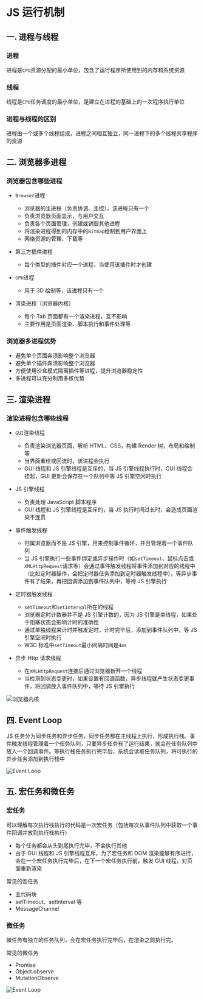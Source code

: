 # JS 运行机制

## 一. 进程与线程

### 进程

进程是`CPU`资源分配的最小单位，包含了运行程序所使用到的内存和系统资源

### 线程

线程是`CPU`任务调度的最小单位，是建立在进程的基础上的一次程序执行单位

### 进程与线程的区别

进程由一个或多个线程组成，进程之间相互独立，同一进程下的多个线程共享程序的资源

## 二. 浏览器多进程

### 浏览器包含哪些进程

- `Browser`进程

  - 浏览器的主进程（负责协调、主控），该进程只有一个
  - 负责浏览器页面显示，与用户交互
  - 负责各个页面管理，创建或销毁其他进程
  - 将渲染进程得到的内存中的`Bitmap`绘制到用户界面上
  - 网络资源的管理、下载等

- 第三方插件进程

  - 每个类型的插件对应一个进程，当使用该插件时才创建

- `GPU`进程

  - 用于 3D 绘制等，该进程只有一个

- 渲染进程（浏览器内核）
  - 每个 Tab 页面都有一个渲染进程，互不影响
  - 主要作用是页面渲染、脚本执行和事件处理等

### 浏览器多进程优势

- 避免单个页面奔溃影响整个浏览器
- 避免单个插件奔溃影响整个浏览器
- 方便使用沙盒模式隔离插件等进程，提升浏览器稳定性
- 多进程可以充分利用多核优势

## 三. 渲染进程

### 渲染进程包含哪些线程

- `GUI`渲染线程

  - 负责渲染浏览器页面，解析 HTML、CSS，构建 Render 树，布局和绘制等
  - 当界面重绘或回流时，该进程会执行
  - GUI 线程和 JS 引擎线程是互斥的，当 JS 引擎线程执行时，CUI 线程会挂起，GUI 更新会保存在一个队列中等 JS 引擎空闲时执行

- JS 引擎线程

  - 负责处理 JavaScript 脚本程序
  - GUI 线程和 JS 引擎线程是互斥的，当 JS 执行时间过长时，会造成页面渲染不连贯

- 事件触发线程

  - 归属浏览器而不是 JS 引擎，用来控制事件循环，并且管理着一个事件队列
  - 当 JS 引擎执行一些事件绑定或异步操作时（如`setTimeout`、鼠标点击或`XMLHttpRequest`请求等）会通过事件触发线程将事件添加到对应的线程中（比如定时器操作，会把定时器任务添加到定时器触发线程中），等异步事件有了结果，再把回调添加到事件队列中，等待 JS 引擎执行

- 定时器触发线程

  - `setTimeout`和`setInterval`所在的线程
  - 浏览器定时计数器并不是 JS 引擎计数的，因为 JS 引擎是单线程，如果处于阻塞状态会影响计时的准确性
  - 通过单独线程来计时并触发定时，计时完毕后，添加到事件队列中，等 JS 引擎空闲时执行
  - W3C 标准中`setTimeout`最小间隔时间是`4ms`

- 异步 Http 请求线程
  - 在`XMLHttpRequest`连接后通过浏览器新开一个线程
  - 当检测到状态变更时，如果设置有回调函数，异步线程就产生状态变更事件，将回调放入事件队列中，等待 JS 引擎执行

![浏览器内核](https://segmentfault.com/img/remote/1460000012925880)

## 四. Event Loop

JS 任务分为同步任务和异步任务，同步任务都在主线程上执行，形成执行栈。事件触发线程管理着一个任务队列，只要异步任务有了运行结果，就会在任务队列中放入一个回调事件。等执行栈任务执行完毕后，系统会读取任务队列，将可执行的异步任务添加到执行栈中

![Event Loop](https://segmentfault.com/img/remote/1460000012925883)

## 五. 宏任务和微任务

### 宏任务

可以理解每次执行栈执行的代码是一次宏任务（包括每次从事件队列中获取一个事件回调并放到执行栈执行）

- 每个任务都会从头到尾执行完毕，不会执行其他
- 由于 GUI 线程和 JS 引擎线程互斥，为了宏任务和 DOM 渲染能够有序进行，会在一个宏任务执行完毕后，在下一个宏任务执行前，触发 GUI 线程，对页面重新渲染

常见的宏任务

- 主代码块
- setTimeout、setInterval 等
- MessageChannel

### 微任务

微任务有独立的任务队列，会在宏任务执行完毕后，在渲染之前执行完。

常见的微任务

- Promise
- Object.observe
- MutationObserve

![Event Loop](https://segmentfault.com/img/remote/1460000012925885)
